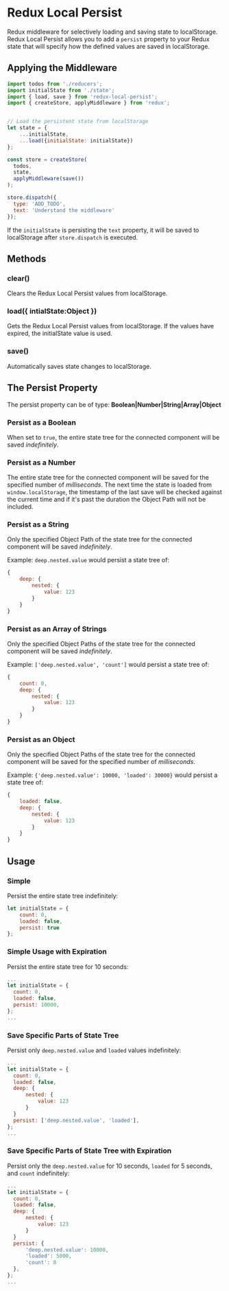 # Redux Local Persist

Redux middleware for selectively loading and saving state to localStorage.
Redux Local Persist allows you to add a `persist` property to your Redux state that will specify how the defined values are saved in localStorage.

## Applying the Middleware
```js
import todos from './reducers';
import initialState from './state';
import { load, save } from 'redux-local-persist';
import { createStore, applyMiddleware } from 'redux';


// Load the persistent state from localStorage
let state = {
    ...initialState,
    ...load({initialState: initialState})
};

const store = createStore(
  todos,
  state,
  applyMiddleware(save())
);

store.dispatch({
  type: 'ADD_TODO',
  text: 'Understand the middleware'
});
```
If the `initialState` is persisting the `text` property, it will be saved to localStorage after `store.dispatch` is executed.


## Methods

### clear()
Clears the Redux Local Persist values from localStorage.

### load({ intialState:Object })
Gets the Redux Local Persist values from localStorage. If the values have expired, the initialState value is used.

### save()
Automatically saves state changes to localStorage.



## The Persist Property

The persist property can be of type: **Boolean|Number|String|Array|Object**

### Persist as a Boolean
When set to `true`, the entire state tree for the connected component will be saved _indefinitely_.

### Persist as a Number
The entire state tree for the connected component will be saved for the specified number of _milliseconds_.
The next time the state is loaded from `window.localStorage`, the timestamp of the last save will be checked against the current time and if it's past the duration the Object Path will not be included.

### Persist as a String
Only the specified Object Path of the state tree for the connected component will be saved _indefinitely_.

Example: `deep.nested.value` would persist a state tree of:
```js
{
    deep: {
        nested: {
            value: 123
        }
    }
}
```

### Persist as an Array of Strings
Only the specified Object Paths of the state tree for the connected component will be saved _indefinitely_.

Example: `['deep.nested.value', 'count']` would persist a state tree of:
```js
{
    count: 0,
    deep: {
        nested: {
            value: 123
        }
    }
}
```

### Persist as an Object
Only the specified Object Paths of the state tree for the connected component will be saved for the specified number of _milliseconds_.

Example: `{'deep.nested.value': 10000, 'loaded': 30000}` would persist a state tree of:
```js
{
    loaded: false,
    deep: {
        nested: {
            value: 123
        }
    }
}
```

## Usage

### Simple
Persist the entire state tree indefinitely:

```js
let initialState = {
    count: 0,
    loaded: false,
    persist: true
};
```

### Simple Usage with Expiration
Persist the entire state tree for 10 seconds:

```js
...
let initialState = {
  count: 0,
  loaded: false,
  persist: 10000,
};
...
```


### Save Specific Parts of State Tree
Persist only `deep.nested.value` and `loaded` values indefinitely:

```js
...
let initialState = {
  count: 0,
  loaded: false,
  deep: {
      nested: {
          value: 123
      }
  }
  persist: ['deep.nested.value', 'loaded'],
};
...
```


### Save Specific Parts of State Tree with Expiration
Persist only the `deep.nested.value` for 10 seconds, `loaded` for 5 seconds, and `count` indefinitely:

```js
...
let initialState = {
  count: 0,
  loaded: false,
  deep: {
      nested: {
          value: 123
      }
  }
  persist: {
      'deep.nested.value': 10000,
      'loaded': 5000,
      'count': 0
  },
};
...
```
